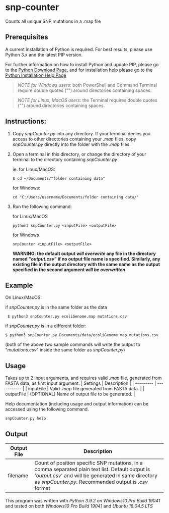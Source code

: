 # snp-counter
Counts all unique SNP mutations in a .map file

## Prerequisites
A current installation of Python is required. For best results, please use Python 3.x and the latest PIP version.
 
For further information on how to install Python and update PIP, please go to the [Python Download Page](https://www.python.org/downloads/), and for installation help please go to the [Python Installation Help Page](https://wiki.python.org/moin/BeginnersGuide/Download)

> *NOTE for Windows users*: both PowerShell and Command Terminal require double quotes ("") around directories containing spaces.
 
> *NOTE for Linux, MacOS users*: the Terminal requires double quotes ("") around directories containing spaces.


## Instructions:
1) Copy *snpCounter.py* into any directory. If your terminal denies you access to other directories containing your *.map* files, copy *snpCounter.py* directly into the folder with the *.map* files.

2) Open a terminal in this directory, or change the directory of your terminal to the directory containing *snpCounter.py*
   
   ie. for Linux/MacOS: 
      ```
      $ cd ~/Documents/"folder containing data"
      ```
   
      for Windows:
      ```
      cd "C:/Users/username/Documents/folder containing data/"
      ```
        
3) Run the following command:

   for Linux/MacOS
    ```
    python3 snpCounter.py <inputFile> <outputFile>
    ```

   for Windows
    ```
    snpCounter <inputFile> <outputFile>
    ```

   **WARNING: the default output *will overwrite* any file in the directory named "*output.csv*" if no output file name is specified. Similarly, any existing file in the output directory with the same name as the output specified in the second argument *will be overwritten*.**

## Example
   On Linux/MacOS:
    
   if *snpCounter.py* is in the same folder as the data
   ```
    $ python3 snpCounter.py ecoliGenome.map mutations.csv
   ```
   if *snpCounter.py* is in a different folder:
   ```
   $ python3 snpCounter.py Documents/data/ecoliGenome.map mutations.csv
   ```
   (both of the above two sample commands will write the output to "*mutations.csv*" inside the same folder as *snpCounter.py*)
   
## Usage
Takes up to 2 input arguments, and requires valid *.map* file, generated from FASTA data, as first input argument.
| Settings | Description |
| --------- | ----------- |
| inputFile | Valid *.map* file generated from FASTA data. |
| outputFile | (OPTIONAL) Name of output file to be generated. |

Help documentation (including usage and output information) can be accessed using the following command.
```
snpCounter.py help
```

## Output
| Output File | Description |
| --------- | ----------- |
| filename | Count of position specific SNP mutations, in a comma separated plain text list. Default output is '*output.csv*' and will be generated in same directory as *snpCounter.py*. Recommended output is *.csv* format |


This program was written with *Python 3.9.2 on Windows10 Pro Build 19041* and tested on both *Windows10 Pro Build 19041* and *Ubuntu 18.04.5 LTS*
